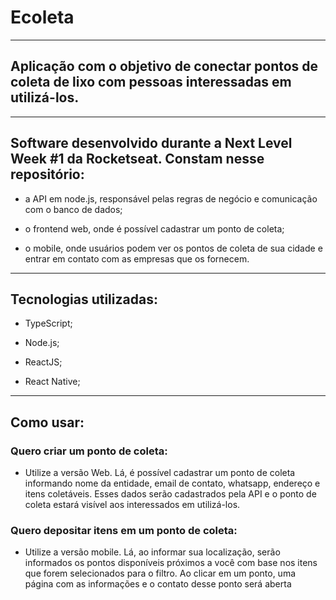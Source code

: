 # Ecoleta

------------------------------

## Aplicação com o objetivo de conectar pontos de coleta de lixo com pessoas interessadas em utilizá-los. 

---------------------------

## Software desenvolvido durante a Next Level Week #1 da Rocketseat. Constam nesse repositório:

- a API em node.js, responsável pelas regras de negócio e comunicação com o banco de dados;

- o frontend web, onde é possível cadastrar um ponto de coleta;

- o mobile, onde usuários podem ver os pontos de coleta de sua cidade e entrar em contato com as empresas que os fornecem.

---------------------------

## Tecnologias utilizadas:

- TypeScript;

- Node.js;

- ReactJS;

- React Native;

------------------------------

## Como usar:

### Quero criar um ponto de coleta:

- Utilize a versão Web. Lá, é possível cadastrar um ponto de coleta informando nome da entidade, email de contato, whatsapp, endereço e itens coletáveis. Esses dados serão cadastrados pela API e o ponto de coleta estará visível aos interessados em utilizá-los.

### Quero depositar itens em um ponto de coleta:

- Utilize a versão mobile. Lá, ao informar sua localização, serão informados os pontos disponíveis próximos a você com base nos itens que forem selecionados para o filtro. Ao clicar em um ponto, uma página com as informações e o contato desse ponto será aberta
